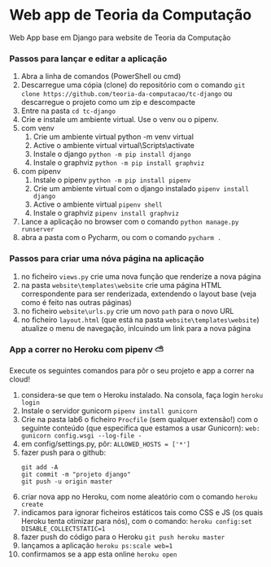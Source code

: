# Web app de Teoria da Computação
Web App base em Django para website de Teoria da Computação

### Passos para lançar e editar a aplicação
1. Abra a linha de comandos (PowerShell ou cmd)
1. Descarregue uma cópia (clone) do repositório com o comando `git clone https://github.com/teoria-da-computacao/tc-django` ou descarregue o projeto como um zip e descompacte
1. Entre na pasta  `cd tc-django`
2. Crie e instale um ambiente virtual. Use o venv ou o pipenv.
3. com venv
    1. Crie um ambiente virtual python -m venv virtual
    1. Active o ambiente virtual virtual\Scripts\activate
    1. Instale o django `python -m pip install django`
    2. Instale o graphviz `python -m pip install graphviz`
4. com pipenv 
    1. Instale o pipenv `python -m pip install pipenv`
    1. Crie um ambiente virtual com o django instalado `pipenv install django`
    1. Active o ambiente virtual `pipenv shell`
    2. Instale o graphviz `pipenv install graphviz`
5. Lance a aplicação no browser com o comando `python manage.py runserver`
6. abra a pasta com o Pycharm, ou com o comando `pycharm .`

### Passos para criar uma nóva página na aplicação
1. no ficheiro `views.py` crie uma nova função que renderize a nova página
2. na pasta `website\templates\website` crie uma página HTML correspondente para ser renderizada, extendendo o layout base (veja como é feito nas outras páginas)
3. no ficheiro `website\urls.py` crie um novo `path` para o novo URL
4. no ficheiro `layout.html` (que está na pasta `website\templates\website`) atualize o menu de navegação, inlcuindo um link para a nova página



### App a correr no  Heroku com pipenv ⛅
Execute os seguintes comandos para pôr o seu projeto e app a correr na cloud!
1. considera-se que tem o Heroku instalado. Na consola, faça login `heroku login`
2. Instale o servidor gunicorn	`pipenv install gunicorn`
3. Crie na pasta lab6 o ficheiro `Procfile` (sem qualquer extensão!) com o seguinte conteúdo (que especifica que estamos a usar Gunicorn): `web: gunicorn config.wsgi --log-file -`
4. em config/settings.py, pôr: `ALLOWED_HOSTS = ['*']` 
5. fazer push para o github:
	```
	git add -A
	git commit -m "projeto django"
	git push -u origin master
	```
6. criar nova app no Heroku, com nome aleatório com o comando `heroku create`
7. indicamos para ignorar ficheiros estáticos tais como CSS e JS (os quais Heroku tenta otimizar para nós), com o comando: `heroku config:set DISABLE_COLLECTSTATIC=1`
8. fazer push do código para o Heroku `git push heroku master`
9. lançamos a aplicação	`heroku ps:scale web=1`
10. confirmamos se a app esta online `heroku open`

